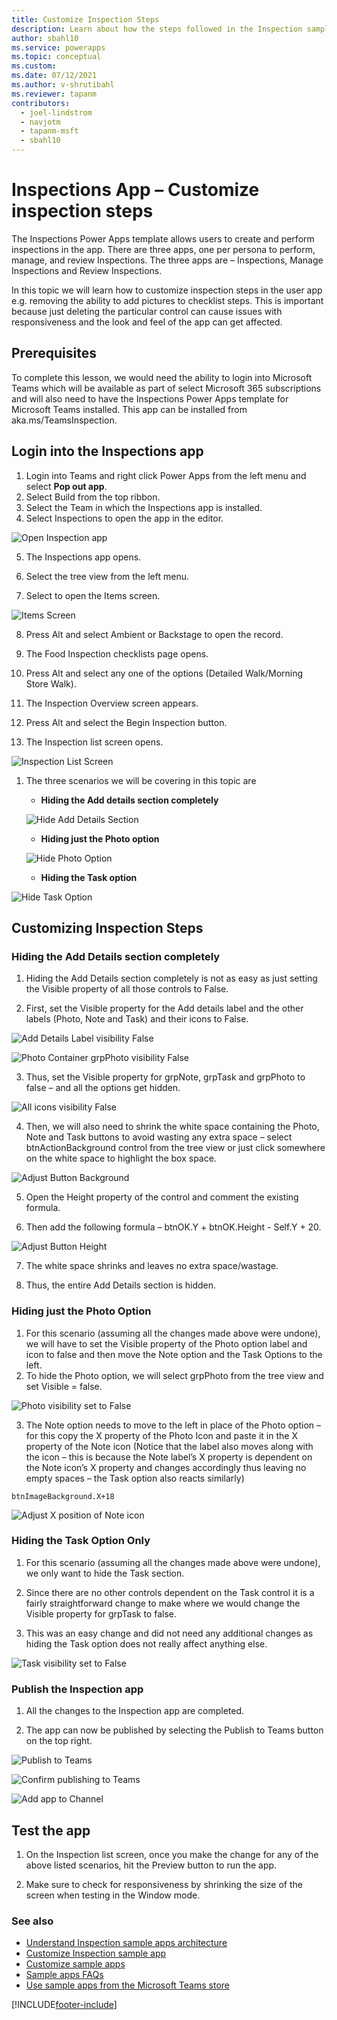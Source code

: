 ```yaml
---
title: Customize Inspection Steps
description: Learn about how the steps followed in the Inspection sample apps can be customized
author: sbahl10
ms.service: powerapps
ms.topic: conceptual
ms.custom: 
ms.date: 07/12/2021
ms.author: v-shrutibahl
ms.reviewer: tapanm
contributors:
  - joel-lindstrom
  - navjotm
  - tapanm-msft
  - sbahl10
---
```


# Inspections App – Customize inspection steps

The Inspections Power Apps template allows users to create and perform inspections in the app. There are three apps, one per persona to perform,
manage, and review Inspections. The three apps are – Inspections, Manage Inspections and Review Inspections.

In this topic we will learn how to customize inspection steps in the user app e.g. removing the ability to add pictures to checklist steps. This is important
because just deleting the particular control can cause issues with responsiveness and the look and feel of the app can get affected.

## Prerequisites

To complete this lesson, we would need the ability to login into Microsoft Teams which will be available as part of select Microsoft 365 subscriptions and will also need to have the Inspections Power Apps template for Microsoft Teams installed. This app can be installed from aka.ms/TeamsInspection.

## Login into the Inspections app

1.  Login into Teams and right click Power Apps from the left menu and select **Pop out app**.
2.  Select Build from the top ribbon.
3.  Select the Team in which the Inspections app is installed.
4.  Select Inspections to open the app in the editor.

![Open Inspection app](media/customize-inspection-steps/open-inspection-app.png "Open Inspection app")

5. The Inspections app opens.

6. Select the tree view from the left menu.

7. Select to open the Items screen.

![Items Screen](media/customize-inspection-steps/items-screen.png "Items Screen")

8. Press Alt and select Ambient or Backstage to open the record.

9. The Food Inspection checklists page opens.

10. Press Alt and select any one of the options (Detailed Walk/Morning Store Walk).

11. The Inspection Overview screen appears.

12. Press Alt and select the Begin Inspection button.

13. The Inspection list screen opens.

![Inspection List Screen](media/customize-inspection-steps/inspection-list-screen.png "Inspection List Screen")

1. The three scenarios we will be covering in this topic are

   - **Hiding the Add details section completely**

   ![Hide Add Details Section](media/customize-inspection-steps/hide-add-details-section.png "Hide Add Details Section")

   - **Hiding just the Photo option**

   ![Hide Photo Option](media/customize-inspection-steps/hide-photo-option.png "Hide Photo Option")

   - **Hiding the Task option**

![Hide Task Option](media/customize-inspection-steps/hide-task-option.png)

## Customizing Inspection Steps

### Hiding the Add Details section completely

1.  Hiding the Add Details section completely is not as easy as just setting the Visible property of all those controls to False.
    
2.  First, set the Visible property for the Add details label and the other labels (Photo, Note and Task) and their icons to False.

![Add Details Label visibility False](media/customize-inspection-steps/lbladddetails-visible-false.png "Add Details Label")

![Photo Container grpPhoto visibility False](media/customize-inspection-steps/photo-visible-false.png "Photo Container grpPhoto visibility False")

3. Thus, set the Visible property for grpNote, grpTask and grpPhoto to false – and all the options get hidden.

![All icons visibility False](media/customize-inspection-steps/all-icons-visible-false.png "All icons visibility False")

4. Then, we will also need to shrink the white space containing the Photo, Note and Task buttons to avoid wasting any extra space – select btnActionBackground control from the tree view or just click somewhere on the white space to highlight the box space.

![Adjust Button Background](media/customize-inspection-steps/adjust-button-background.png "Adjust Button Background")

5. Open the Height property of the control and comment the existing formula.

6. Then add the following formula – btnOK.Y + btnOK.Height - Self.Y + 20.

![Adjust Button Height](media/customize-inspection-steps/adjust-button-height.png "Adjust Button Height")

7. The white space shrinks and leaves no extra space/wastage.

8. Thus, the entire Add Details section is hidden.

### Hiding just the Photo Option

1.  For this scenario (assuming all the changes made above were undone), we will have to set the Visible property of the Photo option label and icon to false and then move the Note option and the Task Options to the left. 
2.  To hide the Photo option, we will select grpPhoto from the tree view and set Visible = false.

![Photo visibility set to False](media/customize-inspection-steps/set-grpphoto-visible-false.png "Photo visibility set to False")

3. The Note option needs to move to the left in place of the Photo option – for this copy the X property of the Photo Icon and paste it in the X property of the Note icon (Notice that the label also moves along with the icon – this is because the Note label’s X property is dependent on the Note icon’s X
   property and changes accordingly thus leaving no empty spaces – the Task option also reacts similarly) 

```
btnImageBackground.X+18
```

![Adjust X position of Note icon](media/customize-inspection-steps/adjust-note-icon-x.png "Adjust X position of Note icon")

### Hiding the Task Option Only

1.  For this scenario (assuming all the changes made above were undone), we only want to hide the Task section.
    
2.  Since there are no other controls dependent on the Task control it is a fairly straightforward change to make where we would change the Visible
    property for grpTask to false.
    
3.  This was an easy change and did not need any additional changes as hiding the Task option does not really affect anything else.

![Task visibility set to False](media/customize-inspection-steps/set-grptask-visible-false.png "Task visibility set to False")

### Publish the Inspection app

1.  All the changes to the Inspection app are completed.

2.  The app can now be published by selecting the Publish to Teams button on the top right.

![Publish to Teams](media/customize-inspection-steps/publish-to-teams.png "Publish to Teams")

![Confirm publishing to Teams](media/customize-inspection-steps/confirm-publishing-to-teams.png "Confirm publishing to Teams")

![Add app to Channel](media/customize-inspection-steps/add-to-channel.png "Add app to Channel")

## Test the app

1.  On the Inspection list screen, once you make the change for any of the above listed scenarios, hit the Preview button to run the app.
    
2.  Make sure to check for responsiveness by shrinking the size of the screen when testing in the Window mode.

### See also

- [Understand Inspection sample apps architecture](inspection-architecture.md)
- [Customize Inspection sample app](customize-inspections.md)
- [Customize sample apps](customize-sample-apps.md)
- [Sample apps FAQs](sample-apps-faqs.md)
- [Use sample apps from the Microsoft Teams store](use-sample-apps-from-teams-store.md)

[!INCLUDE[footer-include](../includes/footer-banner.md)]